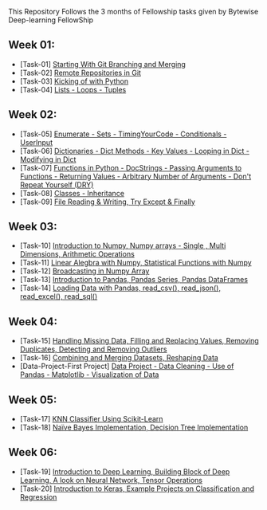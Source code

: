 This Repository Follows the 3 months of Fellowship tasks given by Bytewise Deep-learning FellowShip

## Week 01:
- [Task-01] [Starting With Git Branching and Merging](./Week01/Task01-%20Starting%20with%20Git%2C%20Branching%20%26%20Merging%20in%20Git/Task01.pdf)
- [Task-02] [Remote Repositories in Git](./Week01/Task02%20-%20Remote%20Repo%20in%20git/Task02-Remote-Repositories.pdf)
- [Task-03] [Kicking of with Python](./Week01/Task03%20-%20Kicking%20of%20with%20Python/)
- [Task-04] [Lists - Loops - Tuples](./Week01/Task04/)

## Week 02:
- [Task-05] [Enumerate - Sets - TimingYourCode - Conditionals - UserInput](/Week02/Task05%20-%20EnumerateFunc%20-%20Sets%20ETC/)
- [Task-06] [Dictionaries - Dict Methods - Key Values - Looping in Dict - Modifying in Dict](./Week02/Task06%20-%20Dict%20Methods%20Keys/)
- [Task-07] [Functions in Python - DocStrings - Passing Arguments to Functions - Returning Values - Arbitrary Number of Arguments - Don't Repeat Yourself (DRY)](/Week02/Task07%20-%20Funcs%20DocStrings%20Passing%20Args%20ETC/)
- [Task-08] [Classes - Inheritance](./Week02/Task08%20-%20Classes%20-%20Inheritance/)
- [Task-09] [File Reading & Writing, Try Except & Finally](/Week02/Task09%20-%20Read%20-%20Write%20File/)

## Week 03:
- [Task-10] [Introduction to Numpy, Numpy arrays - Single , Multi Dimensions, Arithmetic Operations](/Week03/Task10/)
- [Task-11] [Linear Alegbra with Numpy, Statistical Functions with Numpy](/Week03/Task11/)
- [Task-12] [Broadcasting in Numpy Array](./Week03/Task12%20-%20Broadcasting%20in%20Numpy%20Arrays/)
- [Task-13] [Introduction to Pandas, Pandas Series, Pandas DataFrames](./Week03/Task13/)
- [Task-14] [Loading Data with Pandas, read_csv(), read_json(), read_excel(), read_sql()](./Week03/Task14/)

## Week 04:
- [Task-15] [Handling Missing Data, Filling and Replacing Values, Removing Duplicates, Detecting and Removing Outliers](/Week04/Task15%20-%20Cleaning%20with%20Pandas/)
- [Task-16] [Combining and Merging Datasets, Reshaping Data](./Week04/Task16%20-%20Combining%20and%20Reshaping%20Datasets/)
- [Data-Project-First Project] [Data Project - Data Cleaning - Use of Pandas - Matplotlib - Visualization of Data](https://github.com/MFaiqKhan/BytewiseFellowShip-BWT_DeepLearning/blob/ff8b497a8d91ce5f62057e3462d33418a42ff403/Week04/Data-Project(First%20Project)/formatted_solution.ipynb)

## Week 05:
- [Task-17] [KNN Classifier Using Scikit-Learn](/Week05/Task17/KNN(K_Nearest_Neighbors).ipynb)
- [Task-18] [Naïve Bayes Implementation, Decision Tree Implementation](/Week05/Task18/)

## Week 06:
- [Task-19] [Introduction to Deep Learning,  Building Block of Deep Learning, A look on Neural Network, Tensor Operations](/Week06/Task19/Task%2019_%20Introduction%20to%20Deep%20Learning%2C%20%20Building%20Block%20of%20Deep%20Learning%2C%20A%20look%20on%20Neural%20Network%2C%20Tensor%20Operations%20%20(1).pdf)
- [Task-20] [Introduction to Keras, Example Projects on Classification and Regression](https://github.com/MFaiqKhan/BytewiseFellowShip-BWT_DeepLearning/blob/master/Week06/Task20%20-%20Keras%20Classification%20and%20Regression/Introduction_to_Keras,_Example_Projects_on_Classification_and_Regression.ipynb)
